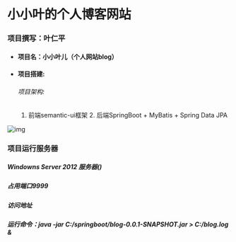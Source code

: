 # 小小叶的个人博客网站

### 项目撰写：叶仁平

- #### 项目名：小小叶儿（个人网站blog）

- #### 项目搭建:

  ###### 	项目架构:

  1. 前端semantic-ui框架
     2. 后端SpringBoot + MyBatis + Spring Data JPA



![img](https://pic4.zhimg.com/80/v2-ac42c4baf1735defb418bcabd086e332_hd.jpg)



### 项目运行服务器

##### 	Windowns Server 2012 服务器()

##### 	占用端口9999

##### 	访问地址

##### 	运行命令：java -jar C:/springboot/blog-0.0.1-SNAPSHOT.jar > C:/blog.log &
